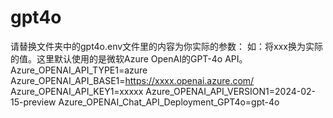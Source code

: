 # gpt4o
请替换文件夹中的gpt4o.env文件里的内容为你实际的参数：
如：将xxx换为实际的值。这里默认使用的是微软Azure OpenAI的GPT-4o API。
Azure_OPENAI_API_TYPE1=azure
Azure_OPENAI_API_BASE1=https://xxxx.openai.azure.com/
Azure_OPENAI_API_KEY1=xxxxx
Azure_OPENAI_API_VERSION1=2024-02-15-preview
Azure_OPENAI_Chat_API_Deployment_GPT4o=gpt-4o
